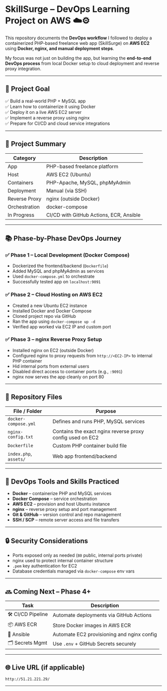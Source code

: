 # SkillSurge – DevOps Learning Project on AWS ☁️⚙️

This repository documents the **DevOps workflow** I followed to deploy a containerized PHP-based freelance web app (SkillSurge) on **AWS EC2** using **Docker, nginx, and manual deployment steps**.

My focus was not just on building the app, but learning the **end-to-end DevOps process** from local Docker setup to cloud deployment and reverse proxy integration.

---

## 📌 Project Goal

✅ Build a real-world PHP + MySQL app  
✅ Learn how to containerize it using Docker  
✅ Deploy it on a live AWS EC2 server  
✅ Implement a reverse proxy using nginx  
✅ Prepare for CI/CD and cloud service integrations

---

## 🚀 Project Summary

| **Category**   | **Description** |
|----------------|-----------------|
| App            | PHP-based freelance platform |
| Host           | AWS EC2 (Ubuntu) |
| Containers     | PHP-Apache, MySQL, phpMyAdmin |
| Deployment     | Manual (via SSH) |
| Reverse Proxy  | nginx (outside Docker) |
| Orchestration  | docker-compose |
| In Progress    | CI/CD with GitHub Actions, ECR, Ansible |

---

## 📚 Phase-by-Phase DevOps Journey

### ✅ Phase 1 – Local Development (Docker Compose)
- Dockerized the frontend/backend (`Dockerfile`)
- Added MySQL and phpMyAdmin as services
- Used `docker-compose.yml` to orchestrate
- Successfully tested app on `localhost:9091`

### ✅ Phase 2 – Cloud Hosting on AWS EC2
- Created a new Ubuntu EC2 instance
- Installed Docker and Docker Compose
- Cloned project repo via GitHub
- Ran the app using `docker-compose up -d`
- Verified app worked via EC2 IP and custom port

### ✅ Phase 3 – nginx Reverse Proxy Setup
- Installed nginx on EC2 (outside Docker)
- Configured nginx to proxy requests from `http://<EC2-IP>` to internal PHP container
- Hid internal ports from external users
- Disabled direct access to container ports (e.g., `:9091`)
- nginx now serves the app cleanly on port 80

---

## 📁 Repository Files

| File / Folder          | Purpose |
|------------------------|---------|
| `docker-compose.yml`   | Defines and runs PHP, MySQL services |
| `nginx-config.txt`     | Contains the exact nginx reverse proxy config used on EC2 |
| `Dockerfile`           | Custom PHP container build file |
| `index.php`, `assets/` | Web app frontend/backend |

---

## 📌 DevOps Tools and Skills Practiced

- **Docker** – containerize PHP and MySQL services
- **Docker Compose** – service orchestration
- **AWS EC2** – provision and host Ubuntu instance
- **nginx** – reverse proxy setup and port management
- **Git & GitHub** – version control and repo management
- **SSH / SCP** – remote server access and file transfers

---

## 🔒 Security Considerations

- Ports exposed only as needed (`80` public, internal ports private)
- nginx used to protect internal container structure
- `.pem` key authentication for EC2
- Database credentials managed via `docker-compose` env vars

---

## 🔜 Coming Next – Phase 4+

| Task | Description |
|------|-------------|
| 🛠️ CI/CD Pipeline | Automate deployments via GitHub Actions |
| 📦 AWS ECR        | Store Docker images in AWS ECR |
| 🤖 Ansible        | Automate EC2 provisioning and nginx config |
| 🗂️ Secrets Mgmt   | Use `.env` + GitHub Secrets securely |

---

## 🌐 Live URL (if applicable)

`http://51.21.221.29/` 

---

